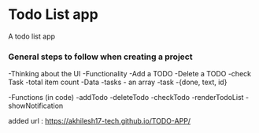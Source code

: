 # Todo List app

A todo list app

### General steps to follow when creating a project

-Thinking about the UI
-Functionality
   -Add a TODO
   -Delete a TODO
   -check Task
   -total item count
-Data
   -tasks - an array
   -task -{done, text, id}

-Functions (in code)
   -addTodo
   -deleteTodo
   -checkTodo
   -renderTodoList
   -showNotification
    
   added url : https://akhilesh17-tech.github.io/TODO-APP/
